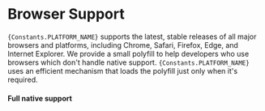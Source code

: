 # Browser Support

`{Constants.PLATFORM_NAME}` supports the latest, stable releases of all major browsers and platforms, including Chrome, Safari, Firefox, Edge, and Internet Explorer. We provide a small polyfill to help developers who use browsers which don't handle native support. `{Constants.PLATFORM_NAME}` uses an efficient mechanism that loads the polyfill just only when it's required.

#### Full native support

<Browsers/>
